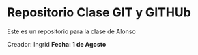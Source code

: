 # Repositorio Clase GIT y GITHUb
Este es un repositorio para la clase de Alonso 

Creador: Ingrid
**Fecha: 1 de Agosto**
